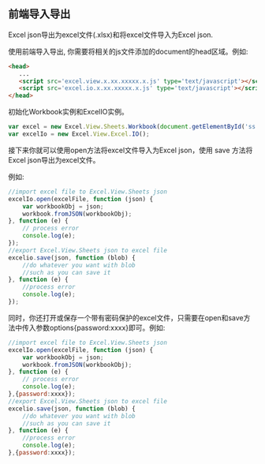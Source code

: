 ## 前端导入导出
Excel json导出为excel文件(.xlsx)和将excel文件导入为Excel json.

使用前端导入导出, 你需要将相关的js文件添加的document的head区域。例如:
```html
<head>
   ...
   <script src='excel.view.x.xx.xxxxx.x.js' type='text/javascript'></script>
   <script src='excel.io.x.xx.xxxxx.x.js' type='text/javascript'></script>
</head>
```

初始化Workbook实例和ExcelIO实例。
```JavaScript
var excel = new Excel.View.Sheets.Workbook(document.getElementById('ss'));
var excelIo = new Excel.View.Excel.IO();
```

接下来你就可以使用open方法将excel文件导入为Excel json，使用 save 方法将Excel json导出为excel文件。

例如:
```JavaScript
//import excel file to Excel.View.Sheets json
excelIo.open(excelFile, function (json) {
    var workbookObj = json;
    workbook.fromJSON(workbookObj);
}, function (e) {
    // process error
    console.log(e);
});
//export Excel.View.Sheets json to excel file
excelio.save(json, function (blob) {
    //do whatever you want with blob
    //such as you can save it
}, function (e) {
    //process error
    console.log(e);
});
```

同时，你还打开或保存一个带有密码保护的excel文件，只需要在open和save方法中传入参数options{password:xxxx}即可。例如:
```JavaScript
//import excel file to Excel.View.Sheets json
excelIo.open(excelFile, function (json) {
    var workbookObj = json;
    workbook.fromJSON(workbookObj);
}, function (e) {
    // process error
    console.log(e);
},{password:xxxx});
//export Excel.View.Sheets json to excel file
excelio.save(json, function (blob) {
    //do whatever you want with blob
    //such as you can save it
}, function (e) {
    //process error
    console.log(e);
},{password:xxxx});
```